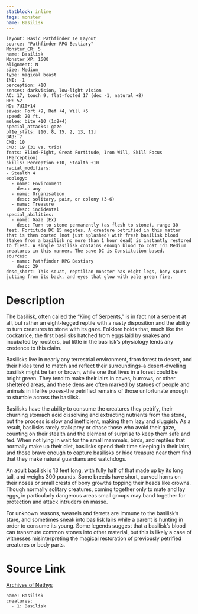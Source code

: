 ```yaml
---
statblock: inline
tags: monster
name: Basilisk
---
```

```statblock
layout: Basic Pathfinder 1e Layout
source: "Pathfinder RPG Bestiary"
Monster_CR: 5
name: Basilisk
Monster_XP: 1600
alignment: N
size: Medium
type: magical beast
INI: -1
perception: +10
senses: darkvision, low-light vision
AC: 17, touch 9, flat-footed 17 (dex -1, natural +8)
HP: 52
HD: 7d10+14
saves: Fort +9, Ref +4, Will +5
speed: 20 ft.
melee: bite +10 (1d8+4)
special_attacks: gaze
pf1e_stats: [16, 8, 15, 2, 13, 11]
BAB: 7
CMB: 10
CMD: 19 (31 vs. trip)
feats: Blind-Fight, Great Fortitude, Iron Will, Skill Focus (Perception)
skills: Perception +10, Stealth +10
racial_modifiers:
- Stealth 4
ecology:
  - name: Environment
    desc: any
  - name: Organisation
    desc: solitary, pair, or colony (3-6)
  - name: Treasure
    desc: incidental
special_abilities:
  - name: Gaze (Ex)
    desc: Turn to stone permanently (as flesh to stone), range 30 feet, Fortitude DC 15 negates. A creature petrified in this matter that is then coated (not just splashed) with fresh basilisk blood (taken from a basilisk no more than 1 hour dead) is instantly restored to flesh. A single basilisk contains enough blood to coat 1d3 Medium creatures in this manner. The save DC is Constitution-based.
sources:
  - name: Pathfinder RPG Bestiary
    desc: 29
desc_short: This squat, reptilian monster has eight legs, bony spurs jutting from its back, and eyes that glow with pale green fire.
```
# Description
The basilisk, often called the “King of Serpents,” is in fact not a serpent at all, but rather an eight-legged reptile with a nasty disposition and the ability to turn creatures to stone with its gaze. Folklore holds that, much like the cockatrice, the first basilisks hatched from eggs laid by snakes and incubated by roosters, but little in the basilisk’s physiology lends any credence to this claim.

Basilisks live in nearly any terrestrial environment, from forest to desert, and their hides tend to match and reflect their surroundings-a desert-dwelling basilisk might be tan or brown, while one that lives in a forest could be bright green. They tend to make their lairs in caves, burrows, or other sheltered areas, and these dens are often marked by statues of people and animals in lifelike poses-the petrified remains of those unfortunate enough to stumble across the basilisk.

Basilisks have the ability to consume the creatures they petrify, their churning stomach acid dissolving and extracting nutrients from the stone, but the process is slow and inefficient, making them lazy and sluggish. As a result, basilisks rarely stalk prey or chase those who avoid their gaze, counting on their stealth and the element of surprise to keep them safe and fed. When not lying in wait for the small mammals, birds, and reptiles that normally make up their diet, basilisks spend their time sleeping in their lairs, and those brave enough to capture basilisks or hide treasure near them find that they make natural guardians and watchdogs.

An adult basilisk is 13 feet long, with fully half of that made up by its long tail, and weighs 300 pounds. Some breeds have short, curved horns on their noses or small crests of bony growths topping their heads like crowns. Though normally solitary creatures, coming together only to mate and lay eggs, in particularly dangerous areas small groups may band together for protection and attack intruders en masse.

For unknown reasons, weasels and ferrets are immune to the basilisk’s stare, and sometimes sneak into basilisk lairs while a parent is hunting in order to consume its young. Some legends suggest that a basilisk’s blood can transmute common stones into other material, but this is likely a case of witnesses misinterpreting the magical restoration of previously petrified creatures or body parts.
# Source Link
[Archives of Nethys](https://aonprd.com/MonsterDisplay.aspx?ItemName=Basilisk)
```encounter-table
name: Basilisk
creatures:
  - 1: Basilisk
```
